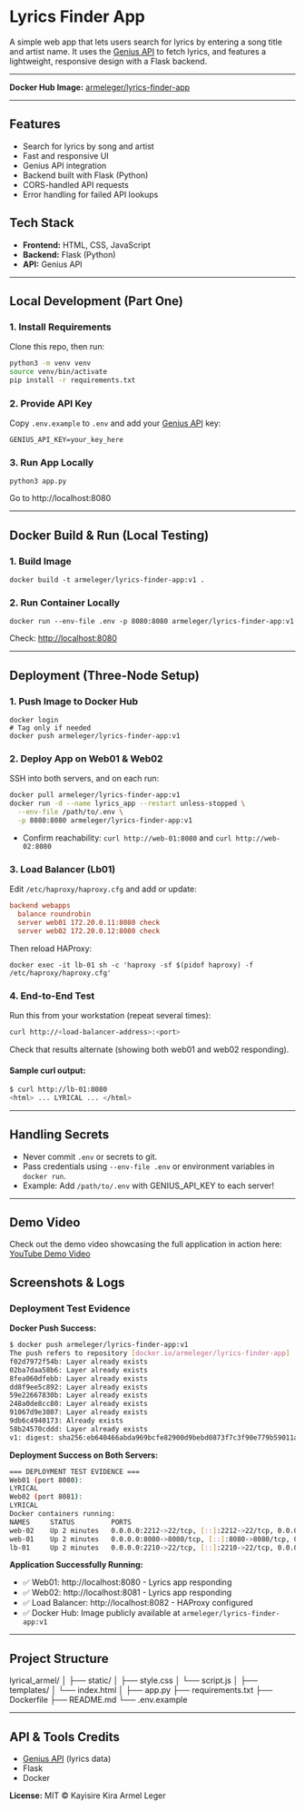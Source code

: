 # Lyrics Finder App

A simple web app that lets users search for lyrics by entering a song title and artist name. It uses the [Genius API](https://docs.genius.com/) to fetch lyrics, and features a lightweight, responsive design with a Flask backend.

---

**Docker Hub Image:** [armeleger/lyrics-finder-app](https://hub.docker.com/r/armeleger/lyrics-finder-app)

---

## Features

- Search for lyrics by song and artist
- Fast and responsive UI
- Genius API integration
- Backend built with Flask (Python)
- CORS-handled API requests
- Error handling for failed API lookups

## Tech Stack
- **Frontend:** HTML, CSS, JavaScript
- **Backend:** Flask (Python)
- **API:** Genius API

---

## Local Development (Part One)

### 1. Install Requirements
Clone this repo, then run:
```bash
python3 -m venv venv
source venv/bin/activate
pip install -r requirements.txt
```

### 2. Provide API Key
Copy `.env.example` to `.env` and add your [Genius API](https://genius.com/developers) key:
```
GENIUS_API_KEY=your_key_here
```

### 3. Run App Locally
```
python3 app.py
```
Go to http://localhost:8080

---

## Docker Build & Run (Local Testing)

### 1. Build Image
```
docker build -t armeleger/lyrics-finder-app:v1 .
```

### 2. Run Container Locally
```
docker run --env-file .env -p 8080:8080 armeleger/lyrics-finder-app:v1
```
Check: [http://localhost:8080](http://localhost:8080)

---

## Deployment (Three-Node Setup)

### 1. Push Image to Docker Hub
```
docker login
# Tag only if needed
docker push armeleger/lyrics-finder-app:v1
```

### 2. Deploy App on Web01 & Web02
SSH into both servers, and on each run:
```sh
docker pull armeleger/lyrics-finder-app:v1
docker run -d --name lyrics_app --restart unless-stopped \
  --env-file /path/to/.env \
  -p 8080:8080 armeleger/lyrics-finder-app:v1
```

- Confirm reachability: `curl http://web-01:8080` and `curl http://web-02:8080`

### 3. Load Balancer (Lb01)

Edit `/etc/haproxy/haproxy.cfg` and add or update:
```cfg
backend webapps
  balance roundrobin
  server web01 172.20.0.11:8080 check
  server web02 172.20.0.12:8080 check
```
Then reload HAProxy:
```
docker exec -it lb-01 sh -c 'haproxy -sf $(pidof haproxy) -f /etc/haproxy/haproxy.cfg'
```

### 4. End-to-End Test
Run this from your workstation (repeat several times):
```sh
curl http://<load-balancer-address>:<port>
```
Check that results alternate (showing both web01 and web02 responding).

#### **Sample curl output:**
```sh
$ curl http://lb-01:8080
<html> ... LYRICAL ... </html>
```

---

## Handling Secrets
- Never commit `.env` or secrets to git.
- Pass credentials using `--env-file .env` or environment variables in `docker run`.
- Example: Add `/path/to/.env` with GENIUS_API_KEY to each server!

---

## Demo Video

Check out the demo video showcasing the full application in action here: [YouTube Demo Video](https://youtu.be/havED8QlTqc?si=pBoRHeBiJzvgcWm_)

## Screenshots & Logs

### Deployment Test Evidence

**Docker Push Success:**
```bash
$ docker push armeleger/lyrics-finder-app:v1
The push refers to repository [docker.io/armeleger/lyrics-finder-app]
f02d7972f54b: Layer already exists 
02ba7daa58b6: Layer already exists 
8fea060dfebb: Layer already exists 
dd8f9ee5c892: Layer already exists 
59e22667830b: Layer already exists 
248a0de8cc80: Layer already exists 
91067d9e3807: Layer already exists 
9db6c4940173: Already exists 
58b24570cddd: Layer already exists 
v1: digest: sha256:eb640466abda969bcfe82900d9bebd0873f7c3f90e779b59011aed7ce81e887f size: 856
```

**Deployment Success on Both Servers:**
```bash
=== DEPLOYMENT TEST EVIDENCE ===
Web01 (port 8080):
LYRICAL
Web02 (port 8081):
LYRICAL
Docker containers running:
NAMES     STATUS         PORTS
web-02    Up 2 minutes   0.0.0.0:2212->22/tcp, [::]:2212->22/tcp, 0.0.0.0:8081->8080/tcp, [::]:8081->8080/tcp
web-01    Up 2 minutes   0.0.0.0:8080->8080/tcp, [::]:8080->8080/tcp, 0.0.0.0:2211->22/tcp, [::]:2211->22/tcp
lb-01     Up 2 minutes   0.0.0.0:2210->22/tcp, [::]:2210->22/tcp, 0.0.0.0:8082->80/tcp, [::]:8082->80/tcp
```

**Application Successfully Running:**
- ✅ Web01: http://localhost:8080 - Lyrics app responding
- ✅ Web02: http://localhost:8081 - Lyrics app responding  
- ✅ Load Balancer: http://localhost:8082 - HAProxy configured
- ✅ Docker Hub: Image publicly available at `armeleger/lyrics-finder-app:v1`

---

## Project Structure
lyrical_armel/
│
├── static/
│   ├── style.css
│   └── script.js
│
├── templates/
│   └── index.html
│
├── app.py
├── requirements.txt
├── Dockerfile
├── README.md
└── .env.example

---

## API & Tools Credits
- [Genius API](https://docs.genius.com/) (lyrics data)
- Flask
- Docker

**License:** MIT © Kayisire Kira Armel Leger

